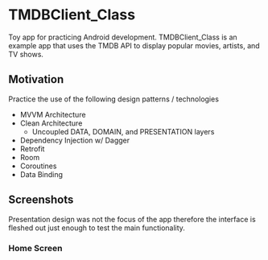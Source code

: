 # TMDBClient_Class
Toy app for practicing Android development. TMDBClient_Class is an example app that uses the TMDB API to display popular movies, artists, and TV shows.

## Motivation
Practice the use of the following design patterns / technologies

- MVVM Architecture
- Clean Architecture
  - Uncoupled DATA, DOMAIN, and PRESENTATION layers 
- Dependency Injection w/ Dagger
- Retrofit
- Room
- Coroutines
- Data Binding

## Screenshots
Presentation design was not the focus of the app therefore the interface is fleshed out just enough to test the main functionality.

### Home Screen


